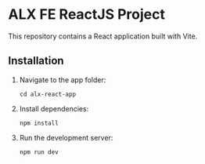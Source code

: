 # ALX FE ReactJS Project

This repository contains a React application built with Vite.

## Installation
1. Navigate to the app folder:
   ```
   cd alx-react-app
   ```
2. Install dependencies:
   ```
   npm install
   ```
3. Run the development server:
   ```
   npm run dev
   ```

